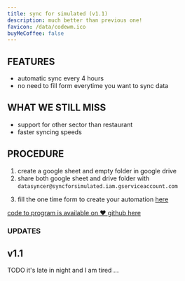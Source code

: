 ```yaml
---
title: sync for simulated (v1.1)
description: much better than previous one!
favicon: /data/codewm.ico
buyMeCoffee: false
---
```


## FEATURES
* automatic sync every 4 hours  
* no need to fill form everytime you want to sync data  

## WHAT WE STILL MISS
* support for other sector than restaurant  
* faster syncing speeds  

## PROCEDURE
1. create a google sheet and empty folder in google drive  
2. share both google sheet and drive folder with `datasyncer@syncforsimulated.iam.gserviceaccount.com`  
<!-- <button onclick="copyText('datasyncer@syncforsimulated.iam.gserviceaccount.com')">Copy</button>
    <script>
        function copyText(str) {
            navigator.clipboard.writeText(str);
        }
    </script> -->
3. fill the one time form to create your automation [here](https://forms.gle/KEf8nvzBCYyni9ZV6)  

[code to program is available on ❤️ github here](https://github.com/JymPatel/syncforsimulated)  

### UPDATES
## v1.1
TODO it's late in night and I am tired ...